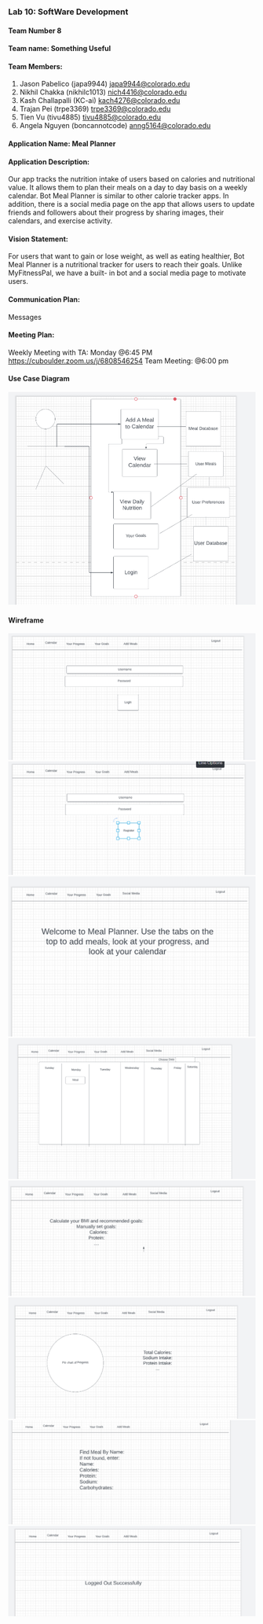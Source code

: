 ### Lab 10: SoftWare Development

#### Team Number 8

#### Team name: Something Useful

#### Team Members:
1. Jason Pabelico (japa9944) japa9944@colorado.edu 
2. Nikhil Chakka (nikhilc1013) nich4416@colorado.edu 
3. Kash Challapalli (KC-ai) kach4276@colorado.edu 
4. Trajan Pei (trpe3369) trpe3369@colorado.edu   
5. Tien Vu (tivu4885) tivu4885@colorado.edu   
6. Angela Nguyen (boncannotcode) anng5164@colorado.edu 

#### Application Name: Meal Planner
#### Application Description: 
Our app tracks the nutrition intake of users based on calories and nutritional value. It allows them to plan their meals on a day to day basis on a weekly calendar. Bot Meal Planner is similar to other calorie tracker apps.
In addition, there is a social media page on the app that allows users to update friends and followers about their progress by sharing images, their calendars, and exercise activity.

#### Vision Statement: 
For users that want to gain or lose weight, as well as eating healthier, Bot Meal Planner is a nutritional tracker for users to reach their goals. Unlike MyFitnessPal, we have a built- in bot and a social media page to motivate users.

#### Communication Plan: 
Messages

#### Meeting Plan:
Weekly Meeting with TA: Monday @6:45 PM https://cuboulder.zoom.us/j/6808546254
Team Meeting: @6:00 pm

#### Use Case Diagram
![Use Case](use_case_diagram.PNG)

#### Wireframe
![Wireframe](loginwireframe.PNG)
![Wireframe](registerwireframe.PNG)
![Wireframe](homepagewireframe.PNG)
![Wireframe](calendarwireframe.PNG)
![Wireframe](yourgoalswireframe.PNG)
![Wireframe](yourprogresswireframe.PNG)
![Wireframe](addmealwireframe.PNG)
![Wireframe](logoutwireframe.PNG)